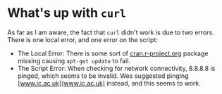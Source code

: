 # What's up with `curl`

As far as I am aware, the fact that `curl` didn't work is due to two errors. There is one local error, and one error on the script:
  * The Local Error: There is some sort of [cran.r-project.org](cran.r-project.org) package missing causing `apt-get update` to fail.
  * The Script Error: When checking for network connectivity, 8.8.8.8 is pinged, which seems to be invalid. Wes suggested pinging [www.ic.ac.uk](www.ic.ac.uk) instead, and this seems to work.
  

